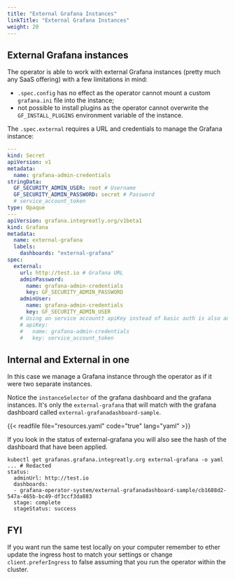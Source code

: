 ```yaml
---
title: "External Grafana Instances"
linkTitle: "External Grafana Instances"
weight: 20
---
```


## External Grafana instances

The operator is able to work with external Grafana instances (pretty much any SaaS offering) with a few limitations in mind:

- `.spec.config` has no effect as the operator cannot mount a custom `grafana.ini` file into the instance;
- not possible to install plugins as the operator cannot overwrite the `GF_INSTALL_PLUGINS` environment variable of the instance.

The `.spec.external` requires a URL and credentials to manage the Grafana instance:

```yaml
---
kind: Secret
apiVersion: v1
metadata:
  name: grafana-admin-credentials
stringData:
  GF_SECURITY_ADMIN_USER: root # Username
  GF_SECURITY_ADMIN_PASSWORD: secret # Password
  # service_account_token
type: Opaque
---
apiVersion: grafana.integreatly.org/v1beta1
kind: Grafana
metadata:
  name: external-grafana
  labels:
    dashboards: "external-grafana"
spec:
  external:
    url: http://test.io # Grafana URL
    adminPassword:
      name: grafana-admin-credentials
      key: GF_SECURITY_ADMIN_PASSWORD
    adminUser:
      name: grafana-admin-credentials
      key: GF_SECURITY_ADMIN_USER
    # Using an service accountt apiKey instead of basic auth is also an option with external instances
    # apiKey:
    #   name: grafana-admin-credentials
    #   key: service_account_token
```

## Internal and External in one

In this case we manage a Grafana instance through the operator as if it were two separate instances.

Notice the `instanceSelector` of the grafana dashboard and the grafana instances.
It's only the `external-grafana` that will match with the grafana dashboard called `external-grafanadashboard-sample`.

{{< readfile file="resources.yaml" code="true" lang="yaml" >}}

If you look in the status of external-grafana you will also see the hash of the dashboard that have been applied.

```shell
kubectl get grafanas.grafana.integreatly.org external-grafana -o yaml
... # Redacted
status:
  adminUrl: http://test.io
  dashboards:
  - grafana-operator-system/external-grafanadashboard-sample/cb1688d2-547a-465b-bc49-df3ccf3da883
  stage: complete
  stageStatus: success
```

## FYI

If you want run the same test locally on your computer remember to ether update the ingress host to match your settings or change `client.preferIngress` to false assuming that you run the operator within the cluster.

